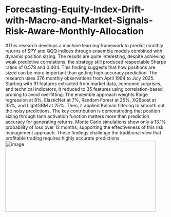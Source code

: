 # Forecasting-Equity-Index-Drift-with-Macro-and-Market-Signals-Risk-Aware-Monthly-Allocation

#This research develops a machine learning framework to predict monthly returns of SPY and QQQ indices through ensemble models combined with dynamic position sizing. The results are quite interesting, despite achieving weak predictive correlations, the strategy still produced respectable Sharpe ratios of 0.579 and 0.404. This finding suggests that how positions are sized can be more important than getting high accuracy prediction. The research uses 376 monthly observations from April 1994 to July 2025. Starting with 91 features extracted from market data, economic surprises, and technical indicators, it reduced to 35 features using correlation-based pruning to avoid overfitting. The ensemble approach weights Ridge regression at 8%, ElasticNet at 7%, Random Forest at 25%, XGBoost at 35%, and LightGBM at 25%. Then, it applied Kalman filtering to smooth out the noisy predictions. The key contribution is demonstrating that position sizing through tanh activation function matters more than prediction accuracy for generating returns. Monte Carlo simulations show only a 13.1% probability of loss over 12 months, supporting the effectiveness of this risk management approach. These findings challenge the traditional view that profitable trading requires highly accurate predictions.<img width="468" height="221" alt="image" src="https://github.com/user-attachments/assets/bb355fca-69bd-4c91-9be9-bc49d77e435e" />
